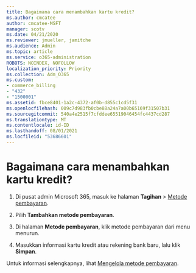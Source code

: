 ```yaml
---
title: Bagaimana cara menambahkan kartu kredit?
ms.author: cmcatee
author: cmcatee-MSFT
manager: scotv
ms.date: 04/21/2020
ms.reviewer: jmueller, jamitche
ms.audience: Admin
ms.topic: article
ms.service: o365-administration
ROBOTS: NOINDEX, NOFOLLOW
localization_priority: Priority
ms.collection: Adm_O365
ms.custom:
- commerce_billing
- "432"
- "1500001"
ms.assetid: fbce8401-1a2c-4372-af0b-d855c1cd5f31
ms.openlocfilehash: 009c7d983fb0cbe88a24a7a00b65169f31507b31
ms.sourcegitcommit: 540a4e2515f7cfddee65519046454fc4437cd287
ms.translationtype: MT
ms.contentlocale: id-ID
ms.lasthandoff: 08/01/2021
ms.locfileid: "53686601"
---
```

# <a name="how-do-i-add-a-credit-card"></a>Bagaimana cara menambahkan kartu kredit?

1. Di pusat admin Microsoft 365, masuk ke halaman **Tagihan** \> [Metode pembayaran](https://go.microsoft.com/fwlink/p/?linkid=2018806).

2. Pilih **Tambahkan metode pembayaran**.

3. Di halaman **Metode pembayaran**, klik metode pembayaran dari menu menurun.

4. Masukkan informasi kartu kredit atau rekening bank baru, lalu klik **Simpan**.

Untuk informasi selengkapnya, lihat [Mengelola metode pembayaran](/microsoft-365/commerce/billing-and-payments/manage-payment-methods).
